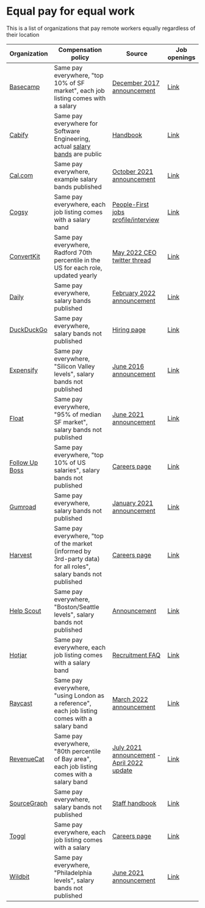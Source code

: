 # Equal pay for equal work
This is a list of organizations that pay remote workers equally regardless of their location

| Organization | Compensation policy | Source | Job openings |
| ------------ | ------------------ | ------- | -------- |
| [Basecamp](https://basecamp.com/) | Same pay everywhere, "top 10% of SF market", each job listing comes with a salary | [December 2017 announcement](https://m.signalvnoise.com/basecamp-doesnt-employ-anyone-in-san-francisco-but-now-we-pay-everyone-as-though-all-did/) | [Link](https://basecamp.com/about/jobs) |
| [Cabify](https://cabify.tech) | Same pay everywhere for Software Engineering, actual [salary bands](https://cabify.tech/handbook/you-at-cabify/salary-changes-and-promotions/) are public | [Handbook](https://cabify.tech/handbook/you-at-cabify/salary-changes-and-promotions/) | [Link](https://cabify.careers) |
| [Cal.com](https://cal.com/) | Same pay everywhere, example salary bands published | [October 2021 announcement](https://cal.com/blog/open-startup) | [Link](https://cal.com/jobs) |
| [Cogsy](https://cogsy.com/) | Same pay everywhere, each job listing comes with a salary band | [People-First jobs profile/interview](https://peoplefirstjobs.com/companies/cogsy) | [Link](https://cogsy.com/hiring/) |
| [ConvertKit](https://convertkit.com/) | Same pay everywhere, Radford 70th percentile in the US for each role, updated yearly | [May 2022 CEO twitter thread](https://twitter.com/nathanbarry/status/1528374582054297603) | [Link](https://convertkit.com/careers) |
| [Daily](https://www.daily.co/) | Same pay everywhere, salary bands published | [February 2022 announcement](https://www.daily.co/blog/rethinking-levels-promotions-and-salaries/) | [Link](https://www.daily.co/jobs) |
| [DuckDuckGo](https://duckduckgo.com/) | Same pay everywhere, salary bands not published | [Hiring page](https://duckduckgo.com/hiring) | [Link](https://duckduckgo.com/hiring) |
| [Expensify](https://www.expensify.com/) | Same pay everywhere, "Silicon Valley levels", salary bands not published | [June 2016 announcement](https://blog.expensify.com/2016/06/17/expensifys-comp-review-process/) | [Link](https://we.are.expensify.com/apply) |
| [Float](https://www.float.com/) | Same pay everywhere, "95% of median SF market", salary bands not published | [June 2021 announcement](https://www.float.com/blog/why-were-changing-the-way-we-compensate-at-float/) | [Link](https://www.float.com/careers/) |
| [Follow Up Boss](https://www.followupboss.com/) | Same pay everywhere, "top 10% of US salaries", salary bands not published | [Careers page](https://careers.followupboss.com/) | [Link](https://careers.followupboss.com/) |
| [Gumroad](https://gumroad.com/) | Same pay everywhere, salary bands not published | [January 2021 announcement](https://sahillavingia.com/work) | [Link](https://www.notion.so/Jobs-f43f816013b2405aa41ddefb663a4a38) |
| [Harvest](https://www.getharvest.com/) | Same pay everywhere, "top of the market (informed by 3rd-party data) for all roles", salary bands not published | [Careers page](https://www.getharvest.com/careers#perks-and-benefits) | [Link](https://www.getharvest.com/careers#job-openings) |
| [Help Scout](https://www.helpscout.com/) | Same pay everywhere, "Boston/Seattle levels", salary bands not published | [Announcement](https://www.helpscout.com/blog/remote-employee-compensation/) | [Link](https://www.helpscout.com/company/careers/) |
| [Hotjar](https://www.hotjar.com/) | Same pay everywhere, each job listing comes with a salary band | [Recruitment FAQ](https://hotjar.atlassian.net/wiki/spaces/REC/pages/269942975/Recruitment+FAQs#What-is-Hotjar's-approach-to-Compensation%3F) | [Link](https://careers.hotjar.com/) |
| [Raycast](https://www.raycast.com/) | Same pay everywhere, "using London as a reference", each job listing comes with a salary band | [March 2022 announcement](https://www.raycast.com/blog/why-we-pay-equal-salaries-wherever-you-work/) | [Link](https://www.raycast.com/careers) |
| [RevenueCat](https://www.revenuecat.com/) | Same pay everywhere, "80th percentile of Bay area", each job listing comes with a salary band | [July 2021 announcement](https://www.revenuecat.com/blog/the-case-for-location-independent-salaries) - [April 2022 update](https://revenuecat.notion.site/RevenueCat-Compensation-Philosophy-899394493c9b43789626c0aa46578b2a) | [Link](https://boards.greenhouse.io/revenuecat) |
| [SourceGraph](https://sourcegraph.com/search) | Same pay everywhere, salary bands not published | [Staff handbook](https://handbook.sourcegraph.com/benefits-pay-perks/pay-expenses/compensation/) | [Link](https://boards.greenhouse.io/sourcegraph91) |
| [Toggl](https://toggl.com/) | Same pay everywhere, each job listing comes with a salary | [Careers page](https://toggl.com/jobs/) | [Link](https://toggl.com/jobs/) |
| [Wildbit](https://wildbit.com/) | Same pay everywhere, "Philadelphia levels", salary bands not published | [June 2021 announcement](https://wildbit.com/blog/announcing-location-agnostic-pay) | [Link](https://wildbit.com/careers) |
